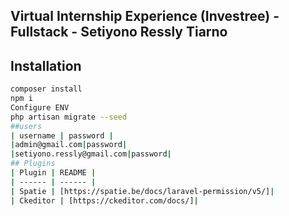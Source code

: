 
## Virtual Internship Experience (Investree) - Fullstack - Setiyono Ressly Tiarno
## Installation

```sh
composer install
npm i
Configure ENV
php artisan migrate --seed
##users
| username | password |
|admin@gmail.com|password|
|setiyono.ressly@gmail.com|password|
## Plugins
| Plugin | README |
| ------ | ------ |
| Spatie | [https://spatie.be/docs/laravel-permission/v5/]|
| Ckeditor | [https://ckeditor.com/docs/]|
